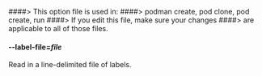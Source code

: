 ####> This option file is used in:
####>   podman create, pod clone, pod create, run
####> If you edit this file, make sure your changes
####> are applicable to all of those files.
#### **--label-file**=*file*

Read in a line-delimited file of labels.
